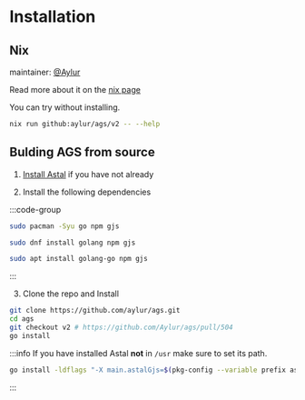# Installation

## Nix

maintainer: [@Aylur](https://github.com/Aylur)

Read more about it on the [nix page](../getting-started/nix#ags)

You can try without installing.

<!--TODO: remove v2 after merge-->
```sh
nix run github:aylur/ags/v2 -- --help
```

## Bulding AGS from source

1. [Install Astal](../getting-started/installation.md) if you have not already

2. Install the following dependencies

:::code-group

```sh [<i class="devicon-archlinux-plain"></i> Arch]
sudo pacman -Syu go npm gjs
```

```sh [<i class="devicon-fedora-plain"></i> Fedora]
sudo dnf install golang npm gjs
```

```sh [<i class="devicon-ubuntu-plain"></i> Ubuntu]
sudo apt install golang-go npm gjs
```

:::

3. Clone the repo and Install

<!--TODO: remove v2 after merge-->
```sh
git clone https://github.com/aylur/ags.git
cd ags
git checkout v2 # https://github.com/Aylur/ags/pull/504
go install
```

:::info
If you have installed Astal **not** in `/usr` make sure to set its path.

```sh
go install -ldflags "-X main.astalGjs=$(pkg-config --variable prefix astal-0.1)/share/astal/gjs"
```

:::
